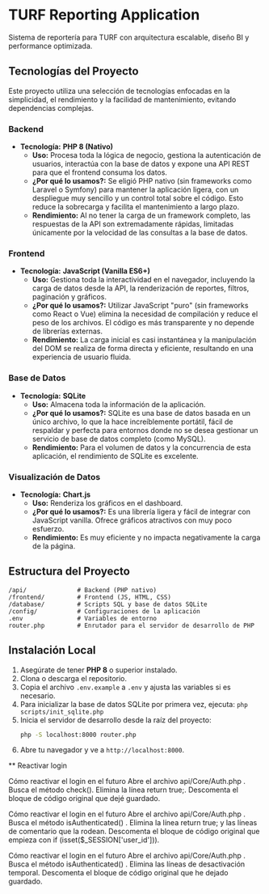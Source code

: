# TURF Reporting Application

Sistema de reportería para TURF con arquitectura escalable, diseño BI y performance optimizada.

## Tecnologías del Proyecto

Este proyecto utiliza una selección de tecnologías enfocadas en la simplicidad, el rendimiento y la facilidad de mantenimiento, evitando dependencias complejas.

### Backend

*   **Tecnología:** **PHP 8 (Nativo)**
    *   **Uso:** Procesa toda la lógica de negocio, gestiona la autenticación de usuarios, interactúa con la base de datos y expone una API REST para que el frontend consuma los datos.
    *   **¿Por qué lo usamos?:** Se eligió PHP nativo (sin frameworks como Laravel o Symfony) para mantener la aplicación ligera, con un despliegue muy sencillo y un control total sobre el código. Esto reduce la sobrecarga y facilita el mantenimiento a largo plazo.
    *   **Rendimiento:** Al no tener la carga de un framework completo, las respuestas de la API son extremadamente rápidas, limitadas únicamente por la velocidad de las consultas a la base de datos.

### Frontend

*   **Tecnología:** **JavaScript (Vanilla ES6+)**
    *   **Uso:** Gestiona toda la interactividad en el navegador, incluyendo la carga de datos desde la API, la renderización de reportes, filtros, paginación y gráficos.
    *   **¿Por qué lo usamos?:** Utilizar JavaScript "puro" (sin frameworks como React o Vue) elimina la necesidad de compilación y reduce el peso de los archivos. El código es más transparente y no depende de librerías externas.
    *   **Rendimiento:** La carga inicial es casi instantánea y la manipulación del DOM se realiza de forma directa y eficiente, resultando en una experiencia de usuario fluida.

### Base de Datos

*   **Tecnología:** **SQLite**
    *   **Uso:** Almacena toda la información de la aplicación.
    *   **¿Por qué lo usamos?:** SQLite es una base de datos basada en un único archivo, lo que la hace increíblemente portátil, fácil de respaldar y perfecta para entornos donde no se desea gestionar un servicio de base de datos completo (como MySQL).
    *   **Rendimiento:** Para el volumen de datos y la concurrencia de esta aplicación, el rendimiento de SQLite es excelente.

### Visualización de Datos

*   **Tecnología:** **Chart.js**
    *   **Uso:** Renderiza los gráficos en el dashboard.
    *   **¿Por qué lo usamos?:** Es una librería ligera y fácil de integrar con JavaScript vanilla. Ofrece gráficos atractivos con muy poco esfuerzo.
    *   **Rendimiento:** Es muy eficiente y no impacta negativamente la carga de la página.

## Estructura del Proyecto

```
/api/              # Backend (PHP nativo)
/frontend/         # Frontend (JS, HTML, CSS)
/database/         # Scripts SQL y base de datos SQLite
/config/           # Configuraciones de la aplicación
.env               # Variables de entorno
router.php         # Enrutador para el servidor de desarrollo de PHP
```

## Instalación Local

1.  Asegúrate de tener **PHP 8** o superior instalado.
2.  Clona o descarga el repositorio.
3.  Copia el archivo `.env.example` a `.env` y ajusta las variables si es necesario.
4.  Para inicializar la base de datos SQLite por primera vez, ejecuta: `php scripts/init_sqlite.php`
5.  Inicia el servidor de desarrollo desde la raíz del proyecto:
    ```bash
    php -S localhost:8000 router.php
    ```
6.  Abre tu navegador y ve a `http://localhost:8000`.

** Reactivar login

Cómo reactivar el login en el futuro
Abre el archivo 
api/Core/Auth.php
.
Busca el método check().
Elimina la línea return true;.
Descomenta el bloque de código original que dejé guardado.

Cómo reactivar el login en el futuro
Abre el archivo 
api/Core/Auth.php
.
Busca el método 
isAuthenticated()
.
Elimina la línea return true; y las líneas de comentario que la rodean.
Descomenta el bloque de código original que empieza con if (isset($_SESSION['user_id'])).

Cómo reactivar el login en el futuro
Abre el archivo 
api/Core/Auth.php
.
Busca el método 
isAuthenticated()
.
Elimina las líneas de desactivación temporal.
Descomenta el bloque de código original que he dejado guardado.